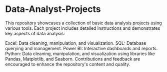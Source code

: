 # Data-Analyst-Projects
This repository showcases a collection of basic data analysis projects using various tools. Each project includes detailed instructions and demonstrates key aspects of data analysis:

Excel: Data cleaning, manipulation, and visualization.
SQL: Database querying and management.
Power BI: Interactive dashboards and reports.
Python: Data cleaning, manipulation, and visualization using libraries like Pandas, Matplotlib, and Seaborn.
Contributions and feedback are encouraged to enhance the repository's content and quality.
